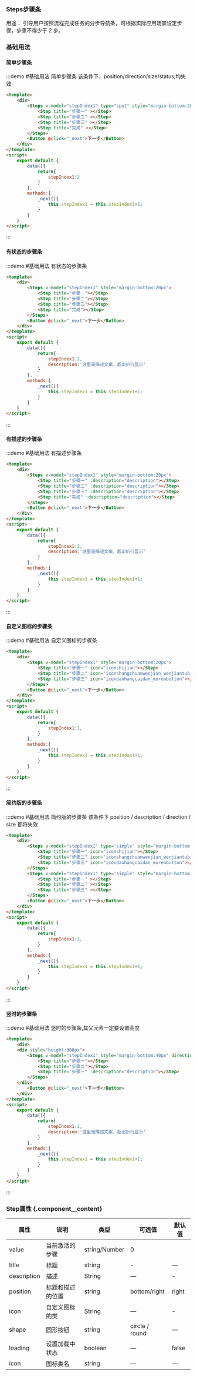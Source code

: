 ### Steps步骤条
 用途： 引导用户按照流程完成任务的分步导航条，可根据实际应用场景设定步骤，步骤不得少于 2 步。

### 基础用法
#### 简单步骤条
>
:::demo #基础用法 简单步骤条 该条件下，position/direction/size/status,均失效
```html
<template>
    <div>
        <Steps v-model="stepIndex1" type="spot" style="margin-bottom:20px">
            <Step title="步骤一" ></Step>
            <Step title="步骤二" ></Step>
            <Step title="步骤三" ></Step>
            <Step title="完成" ></Step>
        </Steps>
        <Button @click="_next">下一步</Button>
    </div>
</template>
<script>
    export default {
        data(){
            return{
                stepIndex1:2
            }
        },
        methods:{
            _next(){
                this.stepIndex1 = this.stepIndex1+1;
            }
        }
    }
</script>
```
:::
#### 有状态的步骤条
>
:::demo #基础用法 有状态的步骤条
```html
<template>
    <div>
        <Steps v-model="stepIndex1" style="margin-bottom:20px">
            <Step title="步骤一"></Step>
            <Step title="步骤二"></Step>
            <Step title="步骤三"></Step>
            <Step title="完成"></Step>
        </Steps>
        <Button @click="_next">下一步</Button>
    </div>
</template>
<script>
    export default {
        data(){
            return{
                stepIndex1:2,
                description:'这里是描述文案，超出折行显示'
            }
        },
        methods:{
            _next(){
                this.stepIndex1 = this.stepIndex1+1;
            }
        }
    }
</script>
```
:::
#### 有描述的步骤条
>
:::demo #基础用法 有描述步骤条
```html
<template>
    <div>
        <Steps v-model="stepIndex1" style="margin-bottom:20px">
            <Step title="步骤一" :description="description"></Step>
            <Step title="步骤二" :description="description"></Step>
            <Step title="步骤三" :description="description"></Step>
            <Step title="完成" :description="description"></Step>
        </Steps>
        <Button @click="_next">下一步</Button>
    </div>
</template>
<script>
    export default {
        data(){
            return{
                stepIndex1:1,
                description:'这里是描述文案，超出折行显示'
            }
        },
        methods:{
            _next(){
                this.stepIndex1 = this.stepIndex1+1;
            }
        }
    }
</script>
```
:::
#### 自定义图标的步骤条
>
:::demo #基础用法 自定义图标的步骤条
```html
<template>
    <div>
        <Steps v-model="stepIndex1" style="margin-bottom:20px">
            <Step title="步骤一" icon="iconshijian"></Step>
            <Step title="步骤二" icon="iconshangchuanwenjian_wenjiantubiao"></Step>
            <Step title="步骤三" icon="icondaohangcaidan_morenbutton"></Step>
        </Steps>
        <Button @click="_next">下一步</Button>
    </div>
</template>
<script>
    export default {
        data(){
            return{
                stepIndex1:1,
            }
        },
        methods:{
            _next(){
                this.stepIndex1 = this.stepIndex1+1;
            }
        }
    }
</script>
```
:::
#### 简约版的步骤条
>
:::demo #基础用法 简约版的步骤条 该条件下 position / description / direction / size 都将失效
```html
<template>
    <div>
        <Steps v-model="stepIndex1" type='simple' style="margin-bottom:20px">
            <Step title="步骤一" icon="iconshijian"></Step>
            <Step title="步骤二" icon="iconshangchuanwenjian_wenjiantubiao"></Step>
            <Step title="步骤三" icon="icondaohangcaidan_morenbutton"></Step>
        </Steps>
        <Steps v-model="stepIndex1" type='simple' style="margin-bottom:20px">
            <Step title="步骤一" ></Step>
            <Step title="步骤二" ></Step>
            <Step title="步骤三" ></Step>
        </Steps>
        <Button @click="_next">下一步</Button>
    </div>
</template>
<script>
    export default {
        data(){
            return{
                stepIndex1:1,
            }
        },
        methods:{
            _next(){
                this.stepIndex1 = this.stepIndex1+1;
            }
        }
    }
</script>
```
:::
#### 竖时的步骤条
>
:::demo #基础用法 竖时的步骤条,其父元素一定要设置高度
```html
<template>
    <div>
    <div style="height:300px">
        <Steps v-model="stepIndex1" style="margin-bottom:40px" direction="vertical">
            <Step title="步骤一"></Step>
            <Step title="步骤二"></Step>
            <Step title="步骤三" :description="description"></Step>
        </Steps>
    </div>
        <Button @click="_next">下一步</Button>
    </div>
</template>
<script>
    export default {
        data(){
            return{
                stepIndex1:1,
                description:'这里是描述文案，超出折行显示'
            }
        },
        methods:{
            _next(){
                this.stepIndex1 = this.stepIndex1+1;
            }
        }
    }
</script>
```

:::

### Step属性 {.component__content}
| 属性      | 说明    | 类型      | 可选值       | 默认值   |
|---------- |-------- |---------- |-------------  |-------- |
| value     | 当前激活的步骤   | string/Number    | 0 |
| title     | 标题   | string    | - |     —    |
| description  | 描述   | String  |     —     |    -   |
| position  | 标题和描述的位置   | string  |     bottom/right   |    right   |
| icon  | 自定义图标的类   | String  |     —     |    -   |
| shape  | 圆形按钮   | string  |     circle / round     |    —   |
| loading  | 设置加载中状态   | boolean  |    —      |    false   |
| icon  | 图标类名   | string  |     —     |    —   |